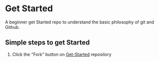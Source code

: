 # Get Started
A beginner get Started repo to understand the basic philosophy of git and Github.

## Simple steps to get Started

1. Click the "Fork" button on [Get-Started](https://github.com/Codawah/Get-Started) repository


